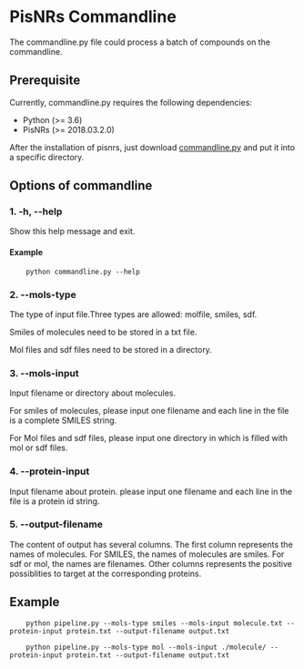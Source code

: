 # PisNRs Commandline

The commandline.py file could process a batch of compounds on the commandline. 


## Prerequisite 

Currently, commandline.py requires the following dependencies:

- Python (>= 3.6)
- PisNRs (>= 2018.03.2.0)

After the installation of pisnrs, just download [commandline.py](https://raw.githubusercontent.com/ddhmed/pisnrs/master/commandline/commandline.py) and put it into a specific directory.

## Options of commandline

### 1. -h, --help
Show this help message and exit.
#### Example
~~~~~~~~~~~~~~~
    python commandline.py --help
~~~~~~~~~~~~~~~

### 2. --mols-type 
The type of input file.Three types are allowed: molfile, smiles, sdf.  

Smiles of molecules need to be stored in a txt file.     

Mol files and sdf files need to be stored in a directory.

### 3. --mols-input
Input filename or directory about molecules.

For smiles of molecules, please input one filename and each line in the file is a complete SMILES string.

For Mol files and sdf files, please input one directory in which is filled with mol or sdf files.
### 4. --protein-input
Input filename about protein. please input one filename and each line in the file is a protein id string.
### 5. --output-filename
The content of output has several columns. The first column represents the names of molecules. 
For SMILES, the names of molecules are smiles.
For sdf or mol, the names are filenames.
Other columns represents the positive possiblities to target at the corresponding proteins.

## Example 
~~~~~~~~~~~~~~~
    python pipeline.py --mols-type smiles --mols-input molecule.txt --protein-input protein.txt --output-filename output.txt
~~~~~~~~~~~~~~~

~~~~~~~~~~~~~~~
    python pipeline.py --mols-type mol --mols-input ./molecule/ --protein-input protein.txt --output-filename output.txt
~~~~~~~~~~~~~~~